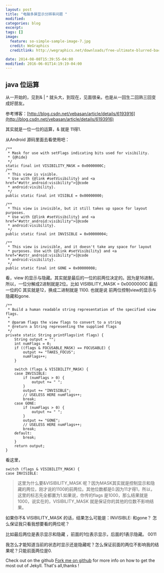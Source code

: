 ```yaml
---
layout: post
title: "电脑多屏显示分辨率问题 "
modified:
categories: blog
excerpt:
tags: []
image:
  feature: so-simple-sample-image-7.jpg
  credit: WeGraphics
  creditlink: http://wegraphics.net/downloads/free-ultimate-blurred-background-pack/

date: 2014-08-08T15:39:55-04:00
modified: 2016-06-01T14:19:19-04:00
---
```

## java 位运算 ##

从一开始的，见到& | ^ 就头大，到现在，见面很亲。也是从一回生二回熟三回变成好朋友。

参考博客：[http://blog.csdn.net/vebasan/article/details/6193916](http://blog.csdn.net/vebasan/article/details/6193916)

其实就是一位一位的运算，& 就是 11得1.

从Android 源码里面去看使用吧：

    /**
     * Mask for use with setFlags indicating bits used for visibility.
     * {@hide}
     */
    static final int VISIBILITY_MASK = 0x0000000C;
    /**
     * This view is visible.
     * Use with {@link #setVisibility} and <a href="#attr_android:visibility">{@code
     * android:visibility}.
     */
    public static final int VISIBLE = 0x00000000;

    /**
     * This view is invisible, but it still takes up space for layout purposes.
     * Use with {@link #setVisibility} and <a href="#attr_android:visibility">{@code
     * android:visibility}.
     */
    public static final int INVISIBLE = 0x00000004;

    /**
     * This view is invisible, and it doesn't take any space for layout
     * purposes. Use with {@link #setVisibility} and <a href="#attr_android:visibility">{@code
     * android:visibility}.
     */
    public static final int GONE = 0x00000008;

看，view 的显示与隐藏。其实就是最后的一位的前两位决定的。因为是16进制，所以，一位分解成2进制就是2位。比如 VISIBILITY_MASK = 0x0000000C  最后一位的C 其实就是12，换成二进制就是 1100. 也就是说 前两位控制view的显示与隐藏和gone.



    /**
     * Build a human readable string representation of the specified view flags.
     *
     * @param flags the view flags to convert to a string
     * @return a String representing the supplied flags
     */
    private static String printFlags(int flags) {
        String output = "";
        int numFlags = 0;
        if ((flags & FOCUSABLE_MASK) == FOCUSABLE) {
            output += "TAKES_FOCUS";
            numFlags++;
        }

        switch (flags & VISIBILITY_MASK) {
        case INVISIBLE:
            if (numFlags > 0) {
                output += " ";
            }
            output += "INVISIBLE";
            // USELESS HERE numFlags++;
            break;
        case GONE:
            if (numFlags > 0) {
                output += " ";
            }
            output += "GONE";
            // USELESS HERE numFlags++;
            break;
        default:
            break;
        }
        return output;
    }

看这里，

	switch (flags & VISIBILITY_MASK) {
    case INVISIBLE:
> 这里为什么要&VISIBILITY_MASK 呢？因为MASK其实就是控制显示和隐藏的两位，刚才说的1100的前两位。其他位数都是0.因为11才得1，所以，这里的标志先全都置为1.如果说，你传的flags 是1000，那么结果就是1000，说实在的，VISIBILITY_MASK 就是保证你的其他的位数不影响结果。

如果你不& VISIBILITY_MASK 的话，结果怎么可能是：INVISIBLE: 和gone？ 怎么保证我只看我想要看的两位呢？

比如最后两位是表示显示和隐藏 ，前面的1位表示显示，后面的1表示隐藏。
0011

我怎么才能知道当前的状态时显示还是隐藏呢？怎么保证前面的两位不影响我的结果呢？只能前面两位是0.














Check out on the github [Fork me on github][Tomas' Yu] for more info on how to get the most out of Jekyll. That's all,thanks !

[Tomas' Yu]: https://github.com/TomasYu/blogs
[Tomas' Yu]: https://github.com/TomasYu/blogs